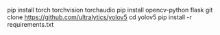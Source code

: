 pip install torch torchvision torchaudio
pip install opencv-python flask
git clone https://github.com/ultralytics/yolov5
cd yolov5
pip install -r requirements.txt
